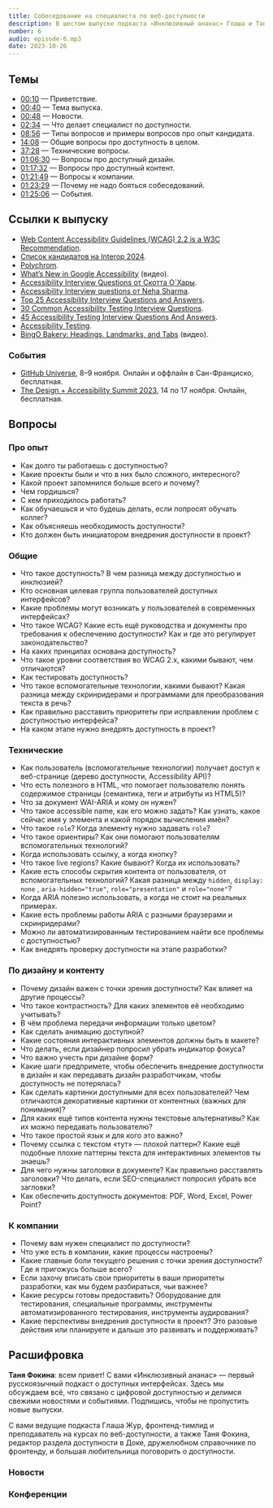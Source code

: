 ```yaml
---
title: Собеседование на специалиста по веб-доступности
description: В шестом выпуске подкаста «Инклюзивный ананас» Глаша и Таня проходят собеседование на специалиста по веб-доступности! Отвечаем друг другу на самые важные вопросы про стандарты, особенности разработки, дизайна и доступного контента, а также разбираем, что ещё могут спросить у такого редкого магического зверя как accessibility expert.
number: 6
audio: episode-6.mp3
date: 2023-10-26
---
```


## Темы

- [00:10](#00:10) — Приветствие.
- [00:40](#00:40) — Тема выпуска.
- [00:48](#00:48) — Новости.
- [02:34](#02:34) — Что делает специалист по доступности.
- [08:56](#00:10) — Типы вопросов и примеры вопросов про опыт кандидата.
- [14:08](#08:56) — Общие вопросы про доступность в целом.
- [37:28](#37:28) — Технические вопросы.
- [01:06:30](#01:06:30) — Вопросы про доступный дизайн.
- [01:17:32](#01:17:32) — Вопросы про доступный контент.
- [01:21:49](#01:21:49) — Вопросы к компании.
- [01:23:29](#01:23:29) — Почему не надо бояться собеседований.
- [01:25:06](#01:25:06) — События.

## Ссылки к выпуску

- [Web Content Accessibility Guidelines (WCAG) 2.2 is a W3C Recommendation](https://www.w3.org/news/2023/web-content-accessibility-guidelines-wcag-2-2-is-a-w3c-recommendation/).
- [Список кандидатов на Interop 2024](https://github.com/web-platform-tests/interop/issues?q=is%3Aissue+is%3Aopen+label%3Afocus-area-proposal).
- [Polychrom](https://www.figma.com/community/plugin/1281280685402026529/polychrom).
- [What’s New in Google Accessibility](https://youtu.be/ekB5ytjJRJk?feature=shared) (видео).
- [Accessibility Interview Questions от Скотта О`Хары](https://scottaohara.github.io/accessibility_interview_questions/).
- [Accessibility Interview questions от Neha Sharma](https://dev.to/hellonehha/interview-questions-for-accessibility-4j3p).
- [Top 25 Accessibility Interview Questions and Answers](https://interviewprep.org/accessibility-interview-questions/).
- [30 Common Accessibility Testing Interview Questions](https://uilicious.com/blog/accessibility-testing-interview-questions/).
- [45 Accessibility Testing Interview Questions And Answers](https://in.indeed.com/career-advice/interviewing/accessibility-testing-interview-questions).
- [Accessibility Testing](https://www.vskills.in/interview-questions/top-accessibility-testing-interview-questions-vskills).
- [BingO Bakery: Headings, Landmarks, and Tabs](https://youtu.be/HE2R86EZPMA?feature=shared) (видео).

### События

- [GitHub Universe](https://githubuniverse.com), 8–9 ноября. Онлайн и оффлайн в Сан-Франциско, бесплатная.
- [The Design + Accessibility Summit 2023](https://creativepro.com/design-accessibility-summit/), 14 по 17 ноября. Онлайн, бесплатная.

## Вопросы

### Про опыт

- Как долго ты работаешь с доступностью?
- Какие проекты были и что в них было сложного, интересного?
- Какой проект запомнился больше всего и почему?
- Чем гордишься?
- С кем приходилось работать?
- Как обучаешься и что будешь делать, если попросят обучать коллег?
- Как объясняешь необходимость доступности?
- Кто должен быть инициатором внедрения доступности в проект?

### Общие

- Что такое доступность? В чем разница между доступностью и инклюзией?
- Кто основная целевая группа пользователей доступных интерфейсов?
- Какие проблемы могут возникать у пользователей в современных интерфейсах?
- Что такое WCAG? Какие есть ещё руководства и документы про требования к обеспечению доступности? Как и где это регулирует законодательство?
- На каких принципах основана доступность?
- Что такое уровни соответствия во WCAG 2.x, какими бывают, чем отличаются?
- Как тестировать доступность?
- Что такое вспомогательные технологии, какими бывают? Какая разница между скринридерами и программами для преобразования текста в речь?
- Как правильно расставить приоритеты при исправлении проблем с доступностью интерфейса?
- На каком этапе нужно внедрять доступность в проект?

### Технические

- Как пользователь (вспомогательные технологии) получает доступ к веб-странице (дерево доступности, Accessibility API)?
- Что есть полезного в HTML, что помогает пользователю понять содержимое страницы (семантика, теги и атрибуты из HTML5)?
- Что за документ WAI-ARIA и кому он нужен?
- Что такое accessible name, как его можно задать? Как узнать, какое сейчас имя у элемента и какой порядок вычисления имён?
- Что такое `role`? Когда элементу нужно задавать `role`?
- Что такое ориентиры? Как они помогают пользователям вспомогательных технологий?
- Когда использовать ссылку, а когда кнопку?
- Что такое live regions? Какие бывают? Когда их использовать?
- Какие есть способы скрытия контента от пользователя, от вспомогательных технологий? Какая разница между `hidden`, `display: none` , `aria-hidden="true"`, `role="presentation"` и `role="none"`?
- Когда ARIA полезно использовать, а когда не стоит на реальных примерах.
- Какие есть проблемы работы ARIA с разными браузерами и скринридерами?
- Можно ли автоматизированным тестированием найти все проблемы с доступностью?
- Как внедрять проверку доступности на этапе разработки?

### По дизайну и контенту

- Почему дизайн важен с точки зрения доступности? Как влияет на другие процессы?
- Что такое контрастность? Для каких элементов её необходимо учитывать?
- В чём проблема передачи информации только цветом?
- Как сделать анимацию доступной?
- Какие состояния интерактивных элементов должны быть в макете?
- Что делать, если дизайнер попросил убрать индикатор фокуса?
- Что важно учесть при дизайне форм?
- Какие шаги предпримете, чтобы обеспечить внедрение доступности в дизайн и как передавать дизайн разработчикам, чтобы доступность не потерялась?
- Как сделать картинки доступными для всех пользователей? Чем отличаются декоративные картинки от контентных (важных для понимания)?
- Для каких ещё типов контента нужны текстовые альтернативы? Как их можно передавать пользователю?
- Что такое простой язык и для кого это важно?
- Почему ссылка с текстом «тут» — плохой паттерн? Какие ещё подобные плохие паттерны текста для интерактивных элементов ты знаешь?
- Для чего нужны заголовки в документе? Как правильно расставлять заголовки? Что делать, если SEO-специалист попросил убрать все загловки?
- Как обеспечить доступность документов: PDF, Word, Excel, Power Point?

### К компании

- Почему вам нужен специалист по доступности?
- Что уже есть в компании, какие процессы настроены?
- Какие главные боли текущего решения с точки зрения доступности? Где я пригожусь больше всего?
- Если захочу вписать свои приоритеты в ваши приоритеты разработки, как мы будем разбираться, чьи важнее?
- Какие ресурсы готовы предоставить? Оборудование для тестирования, специальные программы, инструменты автоматизированного тестирования, инструменты аудирования?
- Какие перспективы внедрения доступности в проект? Это разовые действия или планируете и дальше это развивать и поддерживать?

## Расшифровка

**Таня Фокина**: всем привет! С вами «Инклюзивный ананас» — первый русскоязычный подкаст о доступных интерфейсах. Здесь мы обсуждаем всё, что связано с цифровой доступностью и делимся свежими новостями и событиями. Подпишись, чтобы не пропустить новые выпуски. 

С вами ведущие подкаста Глаша Жур, фронтенд-тимлид и преподаватель на курсах по веб-доступности, а также Таня Фокина, редактор раздела доступности в Доке, дружелюбном справочнике по фронтенду, и большая любительница поговорить о доступности.

### Новости

### Конференции

